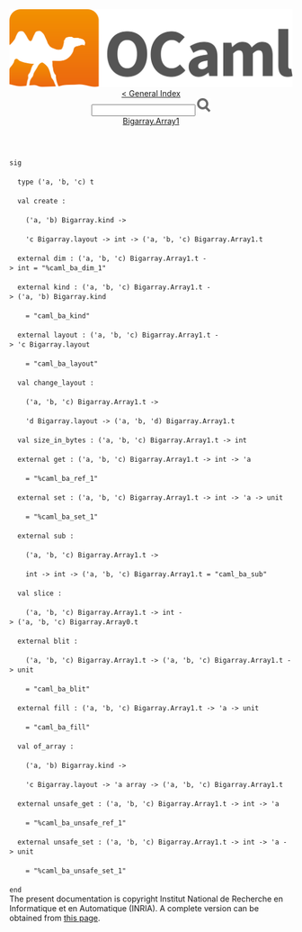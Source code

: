 <!-- ((! set title API !)) ((! set documentation !)) ((! set api !)) ((! set nobreadcrumb !)) -->
<div class="content api"><header><nav class="toc brand"><a class="brand" href="https://ocaml.org/"><img src="colour-logo-gray.svg" class="svg" alt="OCaml"></a></nav><nav class="toc"><a href="index.html">&lt; General Index</a><div class="api_search"><input type="text" name="apisearch" id="api_search" oninput="mySearch(false);" onkeypress="this.oninput();" onclick="this.oninput();" onpaste="this.oninput();">
<img src="search_icon.svg" alt="Search" class="svg" onclick="mySearch(false)"></div>
<div id="search_results"></div><div class="toc_title"><a href="Bigarray.Array1.html">Bigarray.Array1</a></div><ul></ul></nav></header>
<code class="code"><span class="keyword">sig</span><br>
&nbsp;&nbsp;<span class="keyword">type</span>&nbsp;(<span class="keywordsign">'</span>a,&nbsp;<span class="keywordsign">'</span>b,&nbsp;<span class="keywordsign">'</span>c)&nbsp;t<br>
&nbsp;&nbsp;<span class="keyword">val</span>&nbsp;create&nbsp;:<br>
&nbsp;&nbsp;&nbsp;&nbsp;(<span class="keywordsign">'</span>a,&nbsp;<span class="keywordsign">'</span>b)&nbsp;<span class="constructor">Bigarray</span>.kind&nbsp;<span class="keywordsign">-&gt;</span><br>
&nbsp;&nbsp;&nbsp;&nbsp;<span class="keywordsign">'</span>c&nbsp;<span class="constructor">Bigarray</span>.layout&nbsp;<span class="keywordsign">-&gt;</span>&nbsp;int&nbsp;<span class="keywordsign">-&gt;</span>&nbsp;(<span class="keywordsign">'</span>a,&nbsp;<span class="keywordsign">'</span>b,&nbsp;<span class="keywordsign">'</span>c)&nbsp;<span class="constructor">Bigarray</span>.<span class="constructor">Array1</span>.t<br>
&nbsp;&nbsp;<span class="keyword">external</span>&nbsp;dim&nbsp;:&nbsp;(<span class="keywordsign">'</span>a,&nbsp;<span class="keywordsign">'</span>b,&nbsp;<span class="keywordsign">'</span>c)&nbsp;<span class="constructor">Bigarray</span>.<span class="constructor">Array1</span>.t&nbsp;<span class="keywordsign">-&gt;</span>&nbsp;int&nbsp;=&nbsp;<span class="string">"%caml_ba_dim_1"</span><br>
&nbsp;&nbsp;<span class="keyword">external</span>&nbsp;kind&nbsp;:&nbsp;(<span class="keywordsign">'</span>a,&nbsp;<span class="keywordsign">'</span>b,&nbsp;<span class="keywordsign">'</span>c)&nbsp;<span class="constructor">Bigarray</span>.<span class="constructor">Array1</span>.t&nbsp;<span class="keywordsign">-&gt;</span>&nbsp;(<span class="keywordsign">'</span>a,&nbsp;<span class="keywordsign">'</span>b)&nbsp;<span class="constructor">Bigarray</span>.kind<br>
&nbsp;&nbsp;&nbsp;&nbsp;=&nbsp;<span class="string">"caml_ba_kind"</span><br>
&nbsp;&nbsp;<span class="keyword">external</span>&nbsp;layout&nbsp;:&nbsp;(<span class="keywordsign">'</span>a,&nbsp;<span class="keywordsign">'</span>b,&nbsp;<span class="keywordsign">'</span>c)&nbsp;<span class="constructor">Bigarray</span>.<span class="constructor">Array1</span>.t&nbsp;<span class="keywordsign">-&gt;</span>&nbsp;<span class="keywordsign">'</span>c&nbsp;<span class="constructor">Bigarray</span>.layout<br>
&nbsp;&nbsp;&nbsp;&nbsp;=&nbsp;<span class="string">"caml_ba_layout"</span><br>
&nbsp;&nbsp;<span class="keyword">val</span>&nbsp;change_layout&nbsp;:<br>
&nbsp;&nbsp;&nbsp;&nbsp;(<span class="keywordsign">'</span>a,&nbsp;<span class="keywordsign">'</span>b,&nbsp;<span class="keywordsign">'</span>c)&nbsp;<span class="constructor">Bigarray</span>.<span class="constructor">Array1</span>.t&nbsp;<span class="keywordsign">-&gt;</span><br>
&nbsp;&nbsp;&nbsp;&nbsp;<span class="keywordsign">'</span>d&nbsp;<span class="constructor">Bigarray</span>.layout&nbsp;<span class="keywordsign">-&gt;</span>&nbsp;(<span class="keywordsign">'</span>a,&nbsp;<span class="keywordsign">'</span>b,&nbsp;<span class="keywordsign">'</span>d)&nbsp;<span class="constructor">Bigarray</span>.<span class="constructor">Array1</span>.t<br>
&nbsp;&nbsp;<span class="keyword">val</span>&nbsp;size_in_bytes&nbsp;:&nbsp;(<span class="keywordsign">'</span>a,&nbsp;<span class="keywordsign">'</span>b,&nbsp;<span class="keywordsign">'</span>c)&nbsp;<span class="constructor">Bigarray</span>.<span class="constructor">Array1</span>.t&nbsp;<span class="keywordsign">-&gt;</span>&nbsp;int<br>
&nbsp;&nbsp;<span class="keyword">external</span>&nbsp;get&nbsp;:&nbsp;(<span class="keywordsign">'</span>a,&nbsp;<span class="keywordsign">'</span>b,&nbsp;<span class="keywordsign">'</span>c)&nbsp;<span class="constructor">Bigarray</span>.<span class="constructor">Array1</span>.t&nbsp;<span class="keywordsign">-&gt;</span>&nbsp;int&nbsp;<span class="keywordsign">-&gt;</span>&nbsp;<span class="keywordsign">'</span>a<br>
&nbsp;&nbsp;&nbsp;&nbsp;=&nbsp;<span class="string">"%caml_ba_ref_1"</span><br>
&nbsp;&nbsp;<span class="keyword">external</span>&nbsp;set&nbsp;:&nbsp;(<span class="keywordsign">'</span>a,&nbsp;<span class="keywordsign">'</span>b,&nbsp;<span class="keywordsign">'</span>c)&nbsp;<span class="constructor">Bigarray</span>.<span class="constructor">Array1</span>.t&nbsp;<span class="keywordsign">-&gt;</span>&nbsp;int&nbsp;<span class="keywordsign">-&gt;</span>&nbsp;<span class="keywordsign">'</span>a&nbsp;<span class="keywordsign">-&gt;</span>&nbsp;unit<br>
&nbsp;&nbsp;&nbsp;&nbsp;=&nbsp;<span class="string">"%caml_ba_set_1"</span><br>
&nbsp;&nbsp;<span class="keyword">external</span>&nbsp;sub&nbsp;:<br>
&nbsp;&nbsp;&nbsp;&nbsp;(<span class="keywordsign">'</span>a,&nbsp;<span class="keywordsign">'</span>b,&nbsp;<span class="keywordsign">'</span>c)&nbsp;<span class="constructor">Bigarray</span>.<span class="constructor">Array1</span>.t&nbsp;<span class="keywordsign">-&gt;</span><br>
&nbsp;&nbsp;&nbsp;&nbsp;int&nbsp;<span class="keywordsign">-&gt;</span>&nbsp;int&nbsp;<span class="keywordsign">-&gt;</span>&nbsp;(<span class="keywordsign">'</span>a,&nbsp;<span class="keywordsign">'</span>b,&nbsp;<span class="keywordsign">'</span>c)&nbsp;<span class="constructor">Bigarray</span>.<span class="constructor">Array1</span>.t&nbsp;=&nbsp;<span class="string">"caml_ba_sub"</span><br>
&nbsp;&nbsp;<span class="keyword">val</span>&nbsp;slice&nbsp;:<br>
&nbsp;&nbsp;&nbsp;&nbsp;(<span class="keywordsign">'</span>a,&nbsp;<span class="keywordsign">'</span>b,&nbsp;<span class="keywordsign">'</span>c)&nbsp;<span class="constructor">Bigarray</span>.<span class="constructor">Array1</span>.t&nbsp;<span class="keywordsign">-&gt;</span>&nbsp;int&nbsp;<span class="keywordsign">-&gt;</span>&nbsp;(<span class="keywordsign">'</span>a,&nbsp;<span class="keywordsign">'</span>b,&nbsp;<span class="keywordsign">'</span>c)&nbsp;<span class="constructor">Bigarray</span>.<span class="constructor">Array0</span>.t<br>
&nbsp;&nbsp;<span class="keyword">external</span>&nbsp;blit&nbsp;:<br>
&nbsp;&nbsp;&nbsp;&nbsp;(<span class="keywordsign">'</span>a,&nbsp;<span class="keywordsign">'</span>b,&nbsp;<span class="keywordsign">'</span>c)&nbsp;<span class="constructor">Bigarray</span>.<span class="constructor">Array1</span>.t&nbsp;<span class="keywordsign">-&gt;</span>&nbsp;(<span class="keywordsign">'</span>a,&nbsp;<span class="keywordsign">'</span>b,&nbsp;<span class="keywordsign">'</span>c)&nbsp;<span class="constructor">Bigarray</span>.<span class="constructor">Array1</span>.t&nbsp;<span class="keywordsign">-&gt;</span>&nbsp;unit<br>
&nbsp;&nbsp;&nbsp;&nbsp;=&nbsp;<span class="string">"caml_ba_blit"</span><br>
&nbsp;&nbsp;<span class="keyword">external</span>&nbsp;fill&nbsp;:&nbsp;(<span class="keywordsign">'</span>a,&nbsp;<span class="keywordsign">'</span>b,&nbsp;<span class="keywordsign">'</span>c)&nbsp;<span class="constructor">Bigarray</span>.<span class="constructor">Array1</span>.t&nbsp;<span class="keywordsign">-&gt;</span>&nbsp;<span class="keywordsign">'</span>a&nbsp;<span class="keywordsign">-&gt;</span>&nbsp;unit<br>
&nbsp;&nbsp;&nbsp;&nbsp;=&nbsp;<span class="string">"caml_ba_fill"</span><br>
&nbsp;&nbsp;<span class="keyword">val</span>&nbsp;of_array&nbsp;:<br>
&nbsp;&nbsp;&nbsp;&nbsp;(<span class="keywordsign">'</span>a,&nbsp;<span class="keywordsign">'</span>b)&nbsp;<span class="constructor">Bigarray</span>.kind&nbsp;<span class="keywordsign">-&gt;</span><br>
&nbsp;&nbsp;&nbsp;&nbsp;<span class="keywordsign">'</span>c&nbsp;<span class="constructor">Bigarray</span>.layout&nbsp;<span class="keywordsign">-&gt;</span>&nbsp;<span class="keywordsign">'</span>a&nbsp;array&nbsp;<span class="keywordsign">-&gt;</span>&nbsp;(<span class="keywordsign">'</span>a,&nbsp;<span class="keywordsign">'</span>b,&nbsp;<span class="keywordsign">'</span>c)&nbsp;<span class="constructor">Bigarray</span>.<span class="constructor">Array1</span>.t<br>
&nbsp;&nbsp;<span class="keyword">external</span>&nbsp;unsafe_get&nbsp;:&nbsp;(<span class="keywordsign">'</span>a,&nbsp;<span class="keywordsign">'</span>b,&nbsp;<span class="keywordsign">'</span>c)&nbsp;<span class="constructor">Bigarray</span>.<span class="constructor">Array1</span>.t&nbsp;<span class="keywordsign">-&gt;</span>&nbsp;int&nbsp;<span class="keywordsign">-&gt;</span>&nbsp;<span class="keywordsign">'</span>a<br>
&nbsp;&nbsp;&nbsp;&nbsp;=&nbsp;<span class="string">"%caml_ba_unsafe_ref_1"</span><br>
&nbsp;&nbsp;<span class="keyword">external</span>&nbsp;unsafe_set&nbsp;:&nbsp;(<span class="keywordsign">'</span>a,&nbsp;<span class="keywordsign">'</span>b,&nbsp;<span class="keywordsign">'</span>c)&nbsp;<span class="constructor">Bigarray</span>.<span class="constructor">Array1</span>.t&nbsp;<span class="keywordsign">-&gt;</span>&nbsp;int&nbsp;<span class="keywordsign">-&gt;</span>&nbsp;<span class="keywordsign">'</span>a&nbsp;<span class="keywordsign">-&gt;</span>&nbsp;unit<br>
&nbsp;&nbsp;&nbsp;&nbsp;=&nbsp;<span class="string">"%caml_ba_unsafe_set_1"</span><br>
<span class="keyword">end</span></code>
<div class="copyright">The present documentation is copyright Institut National de Recherche en Informatique et en Automatique (INRIA). A complete version can be obtained from <a href="http://caml.inria.fr/pub/docs/manual-ocaml/">this page</a>.</div></div>